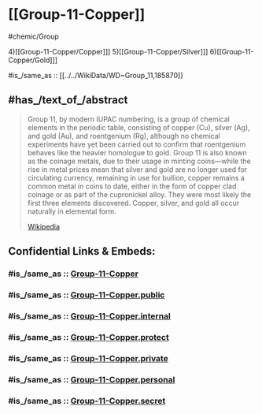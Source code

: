 ﻿---
Commons_category: "Periodic table group 11"
Dewey_Decimal_Classification: 546.65
has_id_wikidata: Q185870
has_part_s_:
- '[[_Standards/WikiData/WD~copper,753]]'
- '[[_Standards/WikiData/WD~gold,897]]'
- '[[_Standards/WikiData/WD~silver,1090]]'
- '[[_Standards/WikiData/WD~roentgenium,1272]]'
- '[[_Standards/WikiData/WD~chemical_element,11344]]'
image:
- "http://commons.wikimedia.org/wiki/Special:FilePath/Silver%20crystal.jpg"
- "http://commons.wikimedia.org/wiki/Special:FilePath/Gold-crystals.jpg"
- "http://commons.wikimedia.org/wiki/Special:FilePath/Cu-Scheibe.JPG"
instance_of: '[[_Standards/WikiData/WD~group,83306]]'
part_of:
- '[[_Standards/WikiData/WD~d_block,214503]]'
- '[[_Standards/WikiData/WD~periodic_table,10693]]'
type: ElementGroup
---

# [[Group-11-Copper]] 

#chemic/Group 
 
4)[[Group-11-Copper/Copper]]]
5)[[Group-11-Copper/Silver]]]
6)[[Group-11-Copper/Gold]]]

#is_/same_as :: [[../../WikiData/WD~Group_11,185870]] 
## #has_/text_of_/abstract 

> Group 11, by modern IUPAC numbering, is a group of chemical elements in the periodic table, consisting of copper (Cu), silver (Ag), and gold (Au), and roentgenium (Rg), although no chemical experiments have yet been carried out to confirm that roentgenium behaves like the heavier homologue to gold. Group 11 is also known as the coinage metals, due to their usage in minting coins—while the rise in metal prices mean that silver and gold are no longer used for circulating currency, remaining in use for bullion, copper remains a common metal in coins to date, either in the form of copper clad coinage or as part of the cupronickel alloy. They were most likely the first three elements discovered. Copper, silver, and gold all occur naturally in elemental form.
>
> [Wikipedia](https://en.wikipedia.org/wiki/Group%2011%20element)


## Confidential Links & Embeds: 

### #is_/same_as :: [Group-11-Copper](/_Standards/chemic/chemic~Elements/Group-11-Copper.md) 

### #is_/same_as :: [Group-11-Copper.public](/_public/chemic/chemic~Elements/Group-11-Copper.public.md) 

### #is_/same_as :: [Group-11-Copper.internal](/_internal/chemic/chemic~Elements/Group-11-Copper.internal.md) 

### #is_/same_as :: [Group-11-Copper.protect](/_protect/chemic/chemic~Elements/Group-11-Copper.protect.md) 

### #is_/same_as :: [Group-11-Copper.private](/_private/chemic/chemic~Elements/Group-11-Copper.private.md) 

### #is_/same_as :: [Group-11-Copper.personal](/_personal/chemic/chemic~Elements/Group-11-Copper.personal.md) 

### #is_/same_as :: [Group-11-Copper.secret](/_secret/chemic/chemic~Elements/Group-11-Copper.secret.md)

